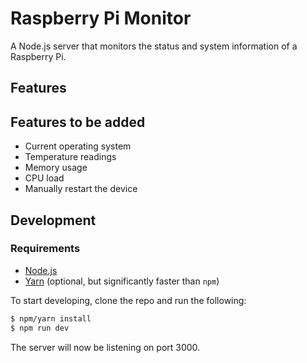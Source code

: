 # Raspberry Pi Monitor

A Node.js server that monitors the status and system information of a Raspberry
Pi.

## Features


## Features to be added
- Current operating system
- Temperature readings
- Memory usage
- CPU load
- Manually restart the device

## Development

### Requirements
- [Node.js](https://goo.gl/QXkkAl)
- [Yarn](https://goo.gl/QRG7dO) (optional, but significantly faster than `npm`)

To start developing, clone the repo and run the following:

```bash
$ npm/yarn install
$ npm run dev
```

The server will now be listening on port 3000.